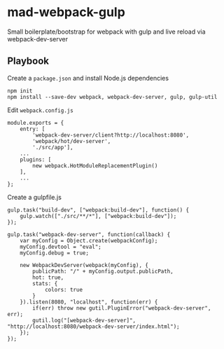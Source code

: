 mad-webpack-gulp
================

Small boilerplate/bootstrap for webpack with gulp and live reload via webpack-dev-server

Playbook
--------

Create a `package.json` and install Node.js dependencies
```
npm init
npm install --save-dev webpack, webpack-dev-server, gulp, gulp-util
```

Edit `webpack.config.js`
```
module.exports = {
	entry: [
		'webpack-dev-server/client?http://localhost:8080',
		'webpack/hot/dev-server',
		'./src/app'],
	...
	plugins: [
		new webpack.HotModuleReplacementPlugin()
	],
	...
};
```

Create a gulpfile.js

```
gulp.task("build-dev", ["webpack:build-dev"], function() {
	gulp.watch(["./src/**/*"], ["webpack:build-dev"]);
});

gulp.task("webpack-dev-server", function(callback) {
	var myConfig = Object.create(webpackConfig);
	myConfig.devtool = "eval";
	myConfig.debug = true;

	new WebpackDevServer(webpack(myConfig), {
		publicPath: "/" + myConfig.output.publicPath,
		hot: true,
		stats: {
			colors: true
		}
	}).listen(8080, "localhost", function(err) {
		if(err) throw new gutil.PluginError("webpack-dev-server", err);
		gutil.log("[webpack-dev-server]", "http://localhost:8080/webpack-dev-server/index.html");
	});
});
```